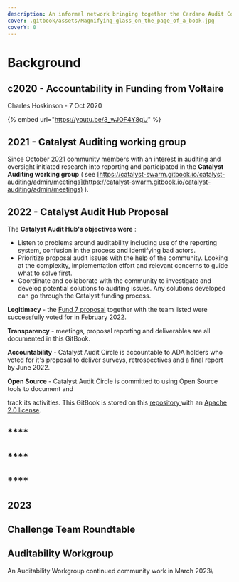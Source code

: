 ```yaml
---
description: An informal network bringing together the Cardano Audit Community
cover: .gitbook/assets/Magnifying_glass_on_the_page_of_a_book.jpg
coverY: 0
---
```


# Background

## c2020 - Accountability in Funding from Voltaire

Charles Hoskinson - 7 Oct 2020

{% embed url="https://youtu.be/3_wJOF4Y8gU" %}

## 2021 - **Catalyst Auditing working group**

Since October 2021 community members with an interest in auditing and oversight initiated research into reporting and participated in the **Catalyst Auditing working group** ( see [https://catalyst-swarm.gitbook.io/catalyst-auditing/admin/meetings](https://catalyst-swarm.gitbook.io/catalyst-auditing/admin/meetings) ).

## **2022 - Catalyst Audit Hub Proposal**

The **Catalyst Audit Hub's objectives were** :

* Listen to problems around auditability including use of the reporting system, confusion in the process and identifying bad actors.
* Prioritize proposal audit issues with the help of the community. Looking at the complexity, implementation effort and relevant concerns to guide what to solve first.
* Coordinate and collaborate with the community to investigate and develop potential solutions to auditing issues. Any solutions developed can go through the Catalyst funding process.

**Legitimacy** - the [Fund 7 proposal](https://cardano.ideascale.com/c/idea/381354) together with the team listed were successfully voted for in February 2022.

**Transparency** - meetings, proposal reporting and deliverables are all documented in this GitBook.

**Accountability** - Catalyst Audit Circle is accountable to ADA holders who voted for it's proposal to deliver surveys, retrospectives and a final report by June 2022.

**Open Source** - Catalyst Audit Circle is committed to using Open Source tools to document and&#x20;

track its activities. This GitBook is stored on this [repository ](https://github.com/Catalyst-Auditing/Catalyst-Audit-Circle)with an [Apache 2.0 license](LICENSE/).

## ****

## ****

## ****

## **2023**

## **Challenge Team Roundtable**

## **Auditability Workgroup**

An Auditability Workgroup continued community work in March 2023\
